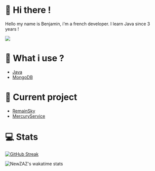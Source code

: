 # 👋 Hi there !
Hello my name is Benjamin, i'm a french developer. I learn Java since 3 years !

![](https://komarev.com/ghpvc/?username=NewZAZ&color=green&label=Viewers&style=flat-square)

# 🚀 What i use ?
- [Java](https://docs.oracle.com/javase/8/docs/api/)
- [MongoDB](https://www.mongodb.com/docs/)

# 🎩 Current project

- [RemainSky](https://github.com/RemainsLands)
- [MercuryService](https://github.com/MercuryService)

# 💻 Stats

[![GitHub Streak](https://github-readme-streak-stats.herokuapp.com?user=NewZAZ&theme=dracula&hide_border=true)](https://git.io/streak-stats)

![NewZAZ's wakatime stats](https://github-readme-stats.vercel.app/api/wakatime?username=NewZ_AZ&theme=dracula&hide_border=true&v=2)
